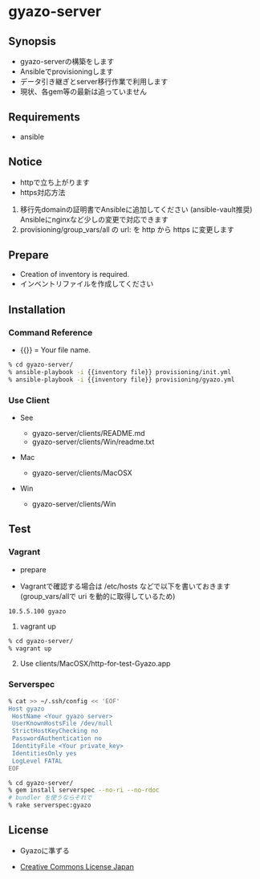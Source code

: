 # gyazo-server

## Synopsis

* gyazo-serverの構築をします
 * Ansibleでprovisioningします
* データ引き継ぎとserver移行作業で利用します
* 現状、各gem等の最新は追っていません

## Requirements

* ansible

## Notice

* httpで立ち上がります
* https対応方法
 1. 移行先domainの証明書でAnsibleに追加してください (ansible-vault推奨)
    Ansibleにnginxなど少しの変更で対応できます
 2. provisioning/group_vars/all の url: を http から https に変更します

## Prepare

* Creation of inventory is required.
* インベントリファイルを作成してください

## Installation

### Command Reference

* {{}} = Your file name.

 ```bash
% cd gyazo-server/
% ansible-playbook -i {{inventory file}} provisioning/init.yml
% ansible-playbook -i {{inventory file}} provisioning/gyazo.yml
```

### Use Client

* See
  - gyazo-server/clients/README.md
  - gyazo-server/clients/Win/readme.txt

* Mac
  - gyazo-server/clients/MacOSX

* Win
  - gyazo-server/clients/Win

## Test

### Vagrant

* prepare
 - Vagrantで確認する場合は /etc/hosts などで以下を書いておきます
  (group_vars/allで uri を動的に取得しているため)

 ```/etc/hosts
10.5.5.100 gyazo
```

1. vagrant up

 ```bash
% cd gyazo-server/
% vagrant up
```

2. Use clients/MacOSX/http-for-test-Gyazo.app


### Serverspec

 ```bash
% cat >> ~/.ssh/config << 'EOF'
Host gyazo
  HostName <Your gyazo server>
  UserKnownHostsFile /dev/null
  StrictHostKeyChecking no
  PasswordAuthentication no
  IdentityFile <Your private_key>
  IdentitiesOnly yes
  LogLevel FATAL
EOF
```

 ```bash
% cd gyazo-server/
% gem install serverspec --no-ri --no-rdoc
# bundler を使うならそれで
% rake serverspec:gyazo
```

## License

* Gyazoに準ずる
 - [Creative Commons License Japan](https://creativecommons.org/licenses/by-nc/2.1/jp/)
